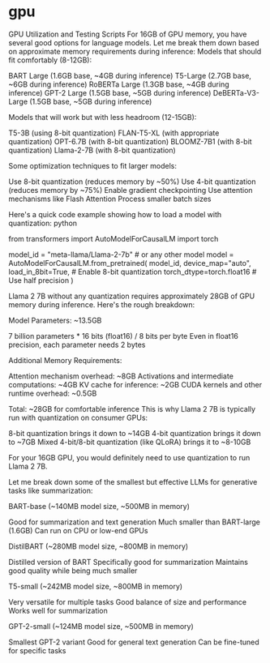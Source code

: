 # gpu
GPU Utilization and Testing Scripts
For 16GB of GPU memory, you have several good options for language models. Let me break them down based on approximate memory requirements during inference:
Models that should fit comfortably (8-12GB):

BART Large (1.6GB base, ~4GB during inference)
T5-Large (2.7GB base, ~6GB during inference)
RoBERTa Large (1.3GB base, ~4GB during inference)
GPT-2 Large (1.5GB base, ~5GB during inference)
DeBERTa-V3-Large (1.5GB base, ~5GB during inference)

Models that will work but with less headroom (12-15GB):

T5-3B (using 8-bit quantization)
FLAN-T5-XL (with appropriate quantization)
OPT-6.7B (with 8-bit quantization)
BLOOMZ-7B1 (with 8-bit quantization)
Llama-2-7B (with 8-bit quantization)

Some optimization techniques to fit larger models:

Use 8-bit quantization (reduces memory by ~50%)
Use 4-bit quantization (reduces memory by ~75%)
Enable gradient checkpointing
Use attention mechanisms like Flash Attention
Process smaller batch sizes

Here's a quick code example showing how to load a model with quantization:
python

from transformers import AutoModelForCausalLM
import torch

model_id = "meta-llama/Llama-2-7b"  # or any other model
model = AutoModelForCausalLM.from_pretrained(
    model_id,
    device_map="auto",
    load_in_8bit=True,  # Enable 8-bit quantization
    torch_dtype=torch.float16  # Use half precision
)

Llama 2 7B without any quantization requires approximately 28GB of GPU memory during inference. Here's the rough breakdown:

Model Parameters: ~13.5GB

7 billion parameters * 16 bits (float16) / 8 bits per byte
Even in float16 precision, each parameter needs 2 bytes


Additional Memory Requirements:

Attention mechanism overhead: ~8GB
Activations and intermediate computations: ~4GB
KV cache for inference: ~2GB
CUDA kernels and other runtime overhead: ~0.5GB



Total: ~28GB for comfortable inference
This is why Llama 2 7B is typically run with quantization on consumer GPUs:

8-bit quantization brings it down to ~14GB
4-bit quantization brings it down to ~7GB
Mixed 4-bit/8-bit quantization (like QLoRA) brings it to ~8-10GB

For your 16GB GPU, you would definitely need to use quantization to run Llama 2 7B. 

Let me break down some of the smallest but effective LLMs for generative tasks like summarization:

BART-base (~140MB model size, ~500MB in memory)


Good for summarization and text generation
Much smaller than BART-large (1.6GB)
Can run on CPU or low-end GPUs


DistilBART (~280MB model size, ~800MB in memory)


Distilled version of BART
Specifically good for summarization
Maintains good quality while being much smaller


T5-small (~242MB model size, ~800MB in memory)


Very versatile for multiple tasks
Good balance of size and performance
Works well for summarization


GPT-2-small (~124MB model size, ~500MB in memory)


Smallest GPT-2 variant
Good for general text generation
Can be fine-tuned for specific tasks

